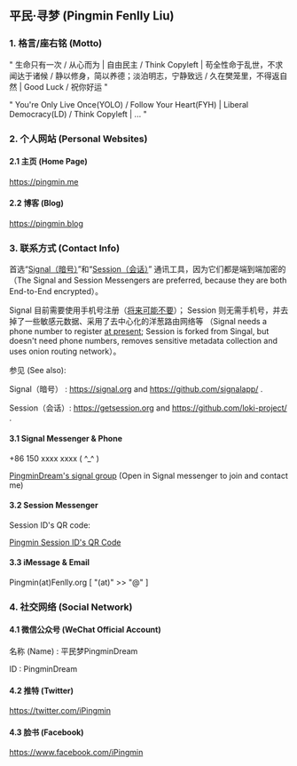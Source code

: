 ## 平民·寻梦 (Pingmin Fenlly Liu)


### 1. 格言/座右铭 (Motto)

" 生命只有一次 / 从心而为 | 自由民主 / Think Copyleft | 苟全性命于乱世，不求闻达于诸候 / 静以修身，简以养德；淡泊明志，宁静致远 / 久在樊笼里，不得返自然 | Good Luck / 祝你好运 "

" You're Only Live Once(YOLO) / Follow Your Heart(FYH) | Liberal Democracy(LD) / Think Copyleft | ... "


### 2. 个人网站 (Personal Websites)

#### 2.1 主页 (Home Page)

https://pingmin.me

#### 2.2 博客 (Blog)

https://pingmin.blog


### 3. 联系方式 (Contact Info)

首选“[Signal（暗号）](https://signal.org)”和“[Session（会话）](https://getsession.org)”
通讯工具，因为它们都是端到端加密的（The Signal and Session Messengers are preferred,
because they are both End-to-End encrypted）。

Signal 目前需要使用手机号注册（[将来可能不要](https://github.com/signalapp/Signal-Android/issues/9987#issuecomment-687079774)）；
Session 则无需手机号，并去掉了一些敏感元数据、采用了去中心化的洋葱路由网络等
（Signal needs a phone number to register [at present](https://github.com/signalapp/Signal-Android/issues/9987#issuecomment-687079774);
Session is forked from Singal, but doesn't need phone numbers, removes
sensitive metadata collection and uses onion routing network）。

参见 (See also):

  Signal（暗号） : https://signal.org and https://github.com/signalapp/ .

  Session（会话）: https://getsession.org and https://github.com/loki-project/ .

#### 3.1 Signal Messenger & Phone

+86 150 xxxx xxxx ( ^_^ )

[PingminDream's signal group](https://signal.group/#CjQKIIkeDpOOSNVq-Xy0Rr1mpVj9a84Ea9H2dfZ3UJEN_BrPEhC_irR2Id97zIUFKqJ0BHwX) (Open in Signal messenger to join and contact me)

#### 3.2 Session Messenger

Session ID's QR code:

  [Pingmin Session ID's QR Code](https://pingmin.me/img/pingmin-qr-codes/session-messenger.png "Pingmin Session ID's QR Code")

<!--
  ![Pingmin Session ID's QR Code](https://pingmin.me/img/pingmin-qr-codes/session-messenger.png "Pingmin Session ID's QR Code")
-->

#### 3.3 iMessage & Email

Pingmin(at)Fenlly.org  [ "(at)" >> "@" ]


### 4. 社交网络 (Social Network)

#### 4.1 微信公众号 (WeChat Official Account)

名称 (Name) : 平民梦PingminDream

ID : PingminDream

#### 4.2 推特 (Twitter)

https://twitter.com/iPingmin

#### 4.3 脸书 (Facebook)

https://www.facebook.com/iPingmin
